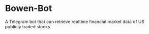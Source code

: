 # Bowen-Bot
A Telegram bot that can retrieve realtime financial market data of US publicly traded stocks
